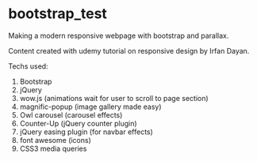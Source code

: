 # bootstrap_test
Making a modern responsive webpage with bootstrap and parallax.

Content created with udemy tutorial on responsive design by Irfan Dayan.

Techs used:

1. Bootstrap
2. jQuery 
3. wow.js (animations wait for user to scroll to page section)
4. magnific-popup (image gallery made easy)
5. Owl carousel (carousel effects)
6. Counter-Up (jQuery counter plugin)
7. jQuery easing plugin (for navbar effects)
8. font awesome (icons)
9. CSS3 media queries
